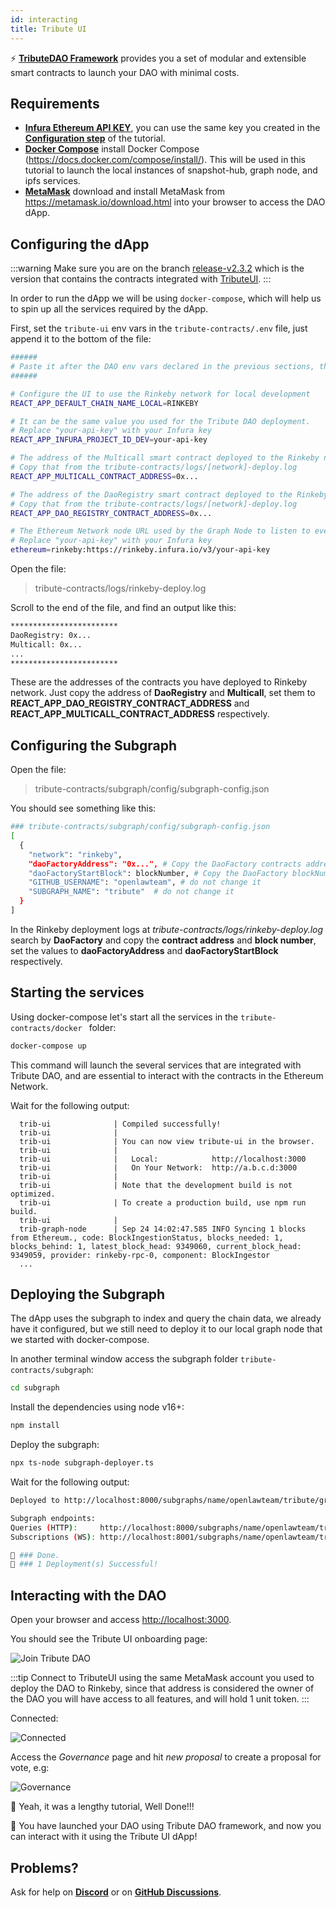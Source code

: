 ```yaml
---
id: interacting
title: Tribute UI
---
```


⚡️ **[TributeDAO Framework](https://github.com/openlawteam/tribute-contracts)** provides you a set of modular and extensible smart contracts to launch your DAO with minimal costs.

## Requirements

- **[Infura Ethereum API KEY](https://infura.io/product/ethereum)**, you can use the same key you created in the **[Configuration step](/docs/tutorial/dao/configuration#requirements)** of the tutorial.
- **[Docker Compose](https://docs.docker.com/compose/install/)** install Docker Compose (https://docs.docker.com/compose/install/). This will be used in this tutorial to launch the local instances of snapshot-hub, graph node, and ipfs services.
- **[MetaMask](https://metamask.io/download.html)** download and install MetaMask from https://metamask.io/download.html into your browser to access the DAO dApp.

## Configuring the dApp

:::warning
Make sure you are on the branch [release-v2.3.2](https://github.com/openlawteam/tribute-contracts/tree/release-v2.3.2) which is the version that contains the contracts integrated with [TributeUI](https://github.com/openlawteam/tribute-ui).
:::

In order to run the dApp we will be using `docker-compose`, which will help us to spin up all the services required by the dApp.

First, set the `tribute-ui` env vars in the `tribute-contracts/.env` file, just append it to the bottom of the file:

```bash
######
# Paste it after the DAO env vars declared in the previous sections, these env vars are used by the services launched with Docker Compose.
######

# Configure the UI to use the Rinkeby network for local development
REACT_APP_DEFAULT_CHAIN_NAME_LOCAL=RINKEBY

# It can be the same value you used for the Tribute DAO deployment.
# Replace "your-api-key" with your Infura key
REACT_APP_INFURA_PROJECT_ID_DEV=your-api-key

# The address of the Multicall smart contract deployed to the Rinkeby network.
# Copy that from the tribute-contracts/logs/[network]-deploy.log
REACT_APP_MULTICALL_CONTRACT_ADDRESS=0x...

# The address of the DaoRegistry smart contract deployed to the Rinkeby network.
# Copy that from the tribute-contracts/logs/[network]-deploy.log
REACT_APP_DAO_REGISTRY_CONTRACT_ADDRESS=0x...

# The Ethereum Network node URL used by the Graph Node to listen to events.
# Replace "your-api-key" with your Infura key
ethereum=rinkeby:https://rinkeby.infura.io/v3/your-api-key
```

Open the file:

> tribute-contracts/logs/rinkeby-deploy.log

Scroll to the end of the file, and find an output like this:

```bash
************************
DaoRegistry: 0x...
Multicall: 0x...
...
************************
```

These are the addresses of the contracts you have deployed to Rinkeby network. Just copy the address of **DaoRegistry** and **Multicall**, set them to **REACT_APP_DAO_REGISTRY_CONTRACT_ADDRESS** and **REACT_APP_MULTICALL_CONTRACT_ADDRESS** respectively.

## Configuring the Subgraph

Open the file:

> tribute-contracts/subgraph/config/subgraph-config.json

You should see something like this:

```bash
### tribute-contracts/subgraph/config/subgraph-config.json
[
  {
    "network": "rinkeby",
    "daoFactoryAddress": "0x...", # Copy the DaoFactory contracts address from the deployment logs.
    "daoFactoryStartBlock": blockNumber, # Copy the DaoFactory blockNumber from the deployment logs.
    "GITHUB_USERNAME": "openlawteam", # do not change it
    "SUBGRAPH_NAME": "tribute"  # do not change it
  }
]
```

In the Rinkeby deployment logs at _tribute-contracts/logs/rinkeby-deploy.log_ search by **DaoFactory** and copy the **contract address** and **block number**, set the values to **daoFactoryAddress** and **daoFactoryStartBlock** respectively.

## Starting the services

Using docker-compose let's start all the services in the `tribute-contracts/docker ` folder:

```bash
docker-compose up
```

This command will launch the several services that are integrated with Tribute DAO, and are essential to interact with the contracts in the Ethereum Network.

Wait for the following output:

```
  trib-ui              | Compiled successfully!
  trib-ui              |
  trib-ui              | You can now view tribute-ui in the browser.
  trib-ui              |
  trib-ui              |   Local:            http://localhost:3000
  trib-ui              |   On Your Network:  http://a.b.c.d:3000
  trib-ui              |
  trib-ui              | Note that the development build is not optimized.
  trib-ui              | To create a production build, use npm run build.
  trib-ui              |
  trib-graph-node      | Sep 24 14:02:47.585 INFO Syncing 1 blocks from Ethereum., code: BlockIngestionStatus, blocks_needed: 1, blocks_behind: 1, latest_block_head: 9349060, current_block_head: 9349059, provider: rinkeby-rpc-0, component: BlockIngestor
  ...
```

## Deploying the Subgraph

The dApp uses the subgraph to index and query the chain data, we already have it configured, but we still need to deploy it to our local graph node that we started with docker-compose.

In another terminal window access the subgraph folder `tribute-contracts/subgraph`:

```bash
cd subgraph
```

Install the dependencies using node v16+:

```bash
npm install
```

Deploy the subgraph:

```bash
npx ts-node subgraph-deployer.ts
```

Wait for the following output:

```bash
Deployed to http://localhost:8000/subgraphs/name/openlawteam/tribute/graphql

Subgraph endpoints:
Queries (HTTP):     http://localhost:8000/subgraphs/name/openlawteam/tribute
Subscriptions (WS): http://localhost:8001/subgraphs/name/openlawteam/tribute

👏 ### Done.
🎉 ### 1 Deployment(s) Successful!
```

## Interacting with the DAO

Open your browser and access [http://localhost:3000](http://localhost:3000).

You should see the Tribute UI onboarding page:

![Join Tribute DAO](/img/tutorial/dao-tutorial/join.png)

:::tip
Connect to TributeUI using the same MetaMask account you used to deploy the DAO to Rinkeby, since that address is considered the owner of the DAO you will have access to all features, and will hold 1 unit token.
:::

Connected:

![Connected](/img/tutorial/dao-tutorial/connected.png)

Access the _Governance_ page and hit _new proposal_ to create a proposal for vote, e.g:

![Governance](/img/tutorial/dao-tutorial/governance.png)

👏 Yeah, it was a lengthy tutorial, Well Done!!!

🎉 You have launched your DAO using Tribute DAO framework, and now you can interact with it using the Tribute UI dApp!

## Problems?

Ask for help on **[Discord](https://discord.gg/xXMA2DYqNf)** or on **[GitHub Discussions](https://github.com/openlawteam/tribute-contracts/discussions/new)**.
